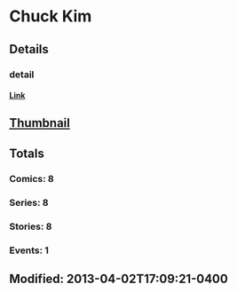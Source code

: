 # Chuck  Kim 
## Details
### detail
#### [Link](http://marvel.com/comics/creators/3736/chuck_kim?utm_campaign=apiRef&utm_source=225578a89fc76f3d20fbffda5d17a88d)
## [Thumbnail](http://i.annihil.us/u/prod/marvel/i/mg/b/40/image_not_available.jpg)
## Totals
### Comics: 8
### Series: 8
### Stories: 8
### Events: 1
## Modified: 2013-04-02T17:09:21-0400